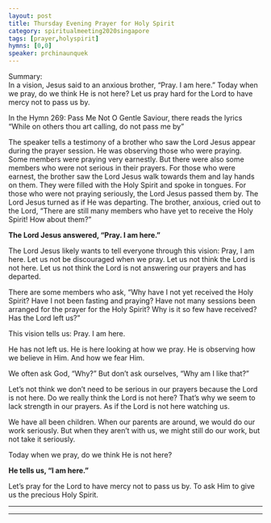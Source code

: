 ```yaml
---
layout: post
title: Thursday Evening Prayer for Holy Spirit
category: spiritualmeeting2020singapore
tags: [prayer,holyspirit]
hymns: [0,0]
speaker: prchinaunquek
---
```

Summary:  
In a vision, Jesus said to an anxious brother, “Pray. I am here.” Today when we pray, do we think He is not here? Let us pray hard for the Lord to have mercy not to pass us by.

In the Hymn 269: Pass Me Not O Gentle Saviour, there reads the lyrics “While on others thou art calling, do not pass me by”

The speaker tells a testimony of a brother who saw the Lord Jesus appear during the prayer session. He was observing those who were praying. Some members were praying very earnestly. But there were also some members who were not serious in their prayers. For those who were earnest, the brother saw the Lord Jesus walk towards them and lay hands on them. They were filled with the Holy Spirit and spoke in tongues. For those who were not praying seriously, the Lord Jesus passed them by. The Lord Jesus turned as if He was departing. The brother, anxious, cried out to the Lord, “There are still many members who have yet to receive the Holy Spirit! How about them?” 

**The Lord Jesus answered, “Pray. I am here.”**

The Lord Jesus likely wants to tell everyone through this vision: Pray, I am here. 
Let us not be discouraged when we pray. Let us not think the Lord is not here. Let us not think the Lord is not answering our prayers and has departed. 

There are some members who ask, “Why have I not yet received the Holy Spirit? Have I not been fasting and praying? Have not many sessions been arranged for the prayer for the Holy Spirit? Why is it so few have received? Has the Lord left us?”

This vision tells us: Pray. I am here. 

He has not left us. He is here looking at how we pray. He is observing how we believe in Him. And how we fear Him. 

We often ask God, “Why?” But don’t ask ourselves, “Why am I like that?”

Let’s not think we don’t need to be serious in our prayers because the Lord is not here. Do we really think the Lord is not here? That’s why we seem to lack strength in our prayers. As if the Lord is not here watching us. 

We have all been children. When our parents are around, we would do our work seriously. But when they aren’t with us, we might still do our work, but not take it seriously. 

Today when we pray, do we think He is not here?

**He tells us, “I am here.”**

Let’s pray for the Lord to have mercy not to pass us by. To ask Him to give us the precious Holy Spirit.

----
****
